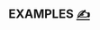 
## EXAMPLES [<span style='font-size:20px;'>&#x270D;</span>](https://github.com/webpageshot/bash/edit/main/EXAMPLES.md)



